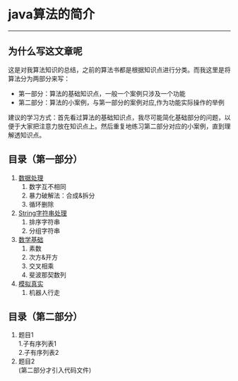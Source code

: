# java算法的简介

---

## 为什么写这文章呢

这是对我算法知识的总结，之前的算法书都是根据知识点进行分类。而我这里是将算法分为两部分来写：

- 第一部分：算法的基础知识点，一般一个案例只涉及一个功能
- 第二部分：算法的小案例，与第一部分的案例对应,作为功能实际操作的举例

建议的学习方式：首先看过算法的基础知识点，我尽可能简化基础部分的问题，以便于大家把注意力放在知识点上。然后重复地练习第二部分对应的小案例，直到理解透知识点。

## 目录（第一部分）

1.  [数据处理](doc_A/ProcessingData.md)  
    1. 数字互不相同  
    1. 暴力破解法：合成&拆分  
    1. 循环删除  
2. [String字符串处理](doc_A/ManageString.md)  
    1. 排序字符串  
    1. 分组字符串  
3. [数学基础](doc_A/Math.md)  
    1. 素数  
    2. 次方&开方  
    3. 交叉相乘  
    4. 斐波那契数列  
4. [模拟真实](doc_A/Simulation.md)  
    1. 机器人行走  

## 目录（第二部分）

1. 题目1  
    1.子有序列表1  
    2.子有序列表2  
1. 题目2  
(第二部分才引入代码文件)
